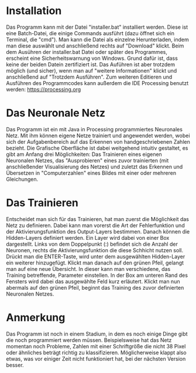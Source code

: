 # Installation
Das Programm kann mit der Datei "installer.bat" installiert werden. Diese ist eine Batch-Datei, die einige Commands ausführt (dazu öffnet sich ein Terminal, die "cmd"). Man kann die Datei als einzelne Herunterladen, indem man diese auswählt und anschließend rechts auf "Download" klickt.
Beim dem Ausühren der installer.bat Datei oder später des Programmes, erscheint eine Sicherheitswarnung von Windows. Grund dafür ist, dass keine der beiden Datein zertifiziert ist. Das Auführen ist aber trotzdem möglich (und sicher), wenn man auf "weitere Informationen" klickt und anschließend auf "Trotzdem Ausführen".
Zum weiteren Editieren und Ausführen des Programmcodes kann außerdem die IDE Processing benutzt werden: https://processing.org
# Das Neuronale Netz
Das Programm ist ein mit Java in Processing programmiertes Neuronales Netz. Mit ihm können eigene Netze trainiert und angewendet werden, wobei sich der Aufgabenbereich auf das Erkennen von handgeschriebenen Zahlen bezieht. 
Die Grafische Oberfläche ist dabei weitgehend intuitiv gestaltet, es gibt am Anfang drei Möglichkeiten: Das Trainieren eines eigenen Neuronalen Netzes, das "Ausprobieren" eines zuvor trainierten (mit anschließender Visualisierung des Netzes) und zuletzt das Erkennen und Übersetzen in "Computerzahlen" eines Bildes mit einer oder mehreren Gleichungen.
# Das Trainieren
Entscheidet man sich für das Trainieren, hat man zuerst die Möglichkeit das Netz zu definieren. Dabei kann man vorerst die Art der Fehlerfunktion und der Aktivierungsfunktion des Output-Layers bestimmen. Danach können die Hidden-Layers definiert werden. Ein Layer wird dabei von einer Box dargestellt. Links von dem Doppelpunkt (:) befindet sich die Anzahl der Neuronen, rechts die Aktivierungsfunktion die diese Schhicht nutzen soll. Drückt man die ENTER-Taste, wird unter dem ausgewählten Hidden-Layer ein weiterer hinzugefügt.
Klickt man danach auf den grünen Pfeil, gelangt man auf eine neue Übersicht. In dieser kann man verschiedene, das Training betreffende, Parameter einstellen. In der Box am unteren Rand des Fensters wird dabei das ausgewählte Feld kurz erläutert. Klickt man nun abermals auf den grünen Pfeil, beginnt das Training des zuvor definierten Neuronalen Netzes.
# Anmerkung
Das Programm ist noch in einem Stadium, in dem es noch einige Dinge gibt die noch programmiert werden müssen. Beispielsweise hat das Netz momentan noch Probleme, Zahlen mit einer Schriftgröße die nicht 38 Pixel oder ähnliches beträgt richtig zu klassifizieren. Möglicherweise klappt also etwas, was vor einiger Zeit nicht funktioniert hat, bei der nächsten Version besser.
